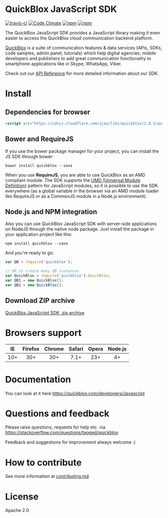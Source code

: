# QuickBlox JavaScript SDK

[![travis-ci](https://api.travis-ci.org/QuickBlox/quickblox-javascript-sdk.svg?branch=gh-pages)](https://travis-ci.org/QuickBlox/quickblox-javascript-sdk)
[![Code Climate](https://codeclimate.com/github/QuickBlox/quickblox-javascript-sdk/badges/gpa.svg)](https://codeclimate.com/github/QuickBlox/quickblox-javascript-sdk)
[![npm](https://img.shields.io/npm/v/quickblox.svg)](https://www.npmjs.com/package/quickblox)
[![npm](https://img.shields.io/npm/dm/quickblox.svg)](https://www.npmjs.com/package/quickblox)

The QuickBlox JavaScript SDK provides a JavaScript library making it even easier to access the QuickBlox cloud communication backend platform.

[QuickBlox](https://quickblox.com) is a suite of communication features & data services (APIs, SDKs, code samples, admin panel, tutorials) which help digital agencies, mobile developers and publishers to add great communication functionality to smartphone applications like in Skype, WhatsApp, Viber.

Check out our [API Reference](https://quickblox.github.io/quickblox-javascript-sdk/docs/) for more detailed information about our SDK.

# Install

## Dependencies for browser

```html
<script src="https://cdnjs.cloudflare.com/ajax/libs/quickblox/2.8.1/quickblox.min.js"></script>
```

## Bower and RequireJS

If you use the bower package manager for your project, you can install the JS SDK through bower:

```
bower install quickblox --save
```

When you use **RequireJS**, you are able to use QuickBlox as an AMD compliant module. The SDK supports the [UMD (Universal Module Definition)](https://github.com/umdjs/umd) pattern for JavaScript modules, so it is possible to use the SDK everywhere (as a global variable in the browser via an AMD module loader like RequireJS or as a CommonJS module in a Node.js environment).

## Node.js and NPM integration

Also you can use QuickBlox JavaScript SDK with server-side applications on NodeJS through the native node package. Just install the package in your application project like this:

```
npm install quickblox --save
```

And you're ready to go:

```javascript
var QB = require('quickblox');

// OR to create many QB instances
var QuickBlox = require('quickblox').QuickBlox;
var QB1 = new QuickBlox();
var QB2 = new QuickBlox();
```

## Download ZIP archive

[QuickBlox JavaScript SDK, zip archive](https://github.com/QuickBlox/quickblox-javascript-sdk/archive/gh-pages.zip)

# Browsers support

| IE   | Firefox | Chrome | Safari | Opera | Node.js |
|:----:|:-------:|:------:|:------:|:-----:|:-------:|
| 10+  |  30+    | 30+    |  7.1+  |  23+  |    4+   |

# Documentation

You can look at it here https://quickblox.com/developers/Javascript

# Questions and feedback

Please raise questions, requests for help etc. via https://stackoverflow.com/questions/tagged/quickblox

Feedback and suggestions for improvement always welcome :)

# How to contribute
See more information at [contributing.md](https://github.com/QuickBlox/quickblox-javascript-sdk/blob/gh-pages/.github/CONTRIBUTING.md)

# License
Apache 2.0
